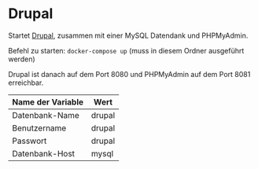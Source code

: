 # Drupal

Startet [Drupal](https://www.drupal.org/), zusammen mit einer MySQL Datendank und PHPMyAdmin. 

Befehl zu starten: ```docker-compose up``` (muss in diesem Ordner ausgeführt werden)

Drupal ist danach auf dem Port 8080 und PHPMyAdmin auf dem Port 8081 erreichbar.

Name der Variable | Wert
---|---
Datenbank-Name | drupal
Benutzername | drupal
Passwort | drupal
Datenbank-Host | mysql